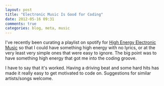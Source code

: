 ```yaml
---
layout: post
title: "Electronic Music Is Good for Coding"
date: 2012-05-16 09:31
comments: true
categories: blog, meta, music
---
```


I've recently been curating a playlist on spotify for [High Energy Electronic Music](http://spoti.fi/IYBsOd) so that I could have something high energy with no lyrics, or at the very least very simple ones that were easy to ignore. The big point was to have something high energy that got me into the coding groove.

I have to say that it's worked.  Having a driving beat and some hard hits has made it really easy to get motivated to code on. Suggestions for similar artists/songs welcome.